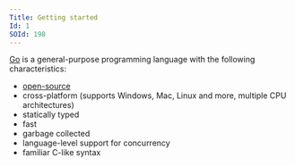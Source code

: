```yaml
---
Title: Getting started
Id: 1
SOId: 198
---
```


[Go](https://golang.org/) is a general-purpose programming language with the following characteristics:

* [open-source](https://github.com/golang/go)
* cross-platform (supports Windows, Mac, Linux and more, multiple CPU architectures)
* statically typed
* fast
* garbage collected
* language-level support for concurrency
* familiar C-like syntax
